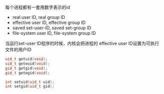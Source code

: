 每个进程都有一套用数字表示的id

- real user ID, real group ID
- effective user ID, effective group ID
- saved set-user-ID, saved set-group ID
- file-system user ID, file-system group ID

当运行set-user ID程序的时候，内核会把进程的 effective user ID设置为可执行文件的用户ID

```c++
uid_t getuid(void);
uid_t geteuid(void);
gid_t getgid(void);
gid_t getegid(void);

int setuid(uid_t uid);
int setgid(uid_t gid);

```